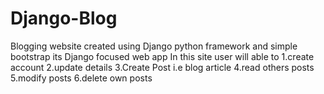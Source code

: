 # Django-Blog
Blogging website created using Django python framework and simple bootstrap its Django focused web app
In this site user will able to 
  1.create account 
  2.update details
  3.Create Post i.e blog article
  4.read others posts
  5.modify posts
  6.delete own posts

